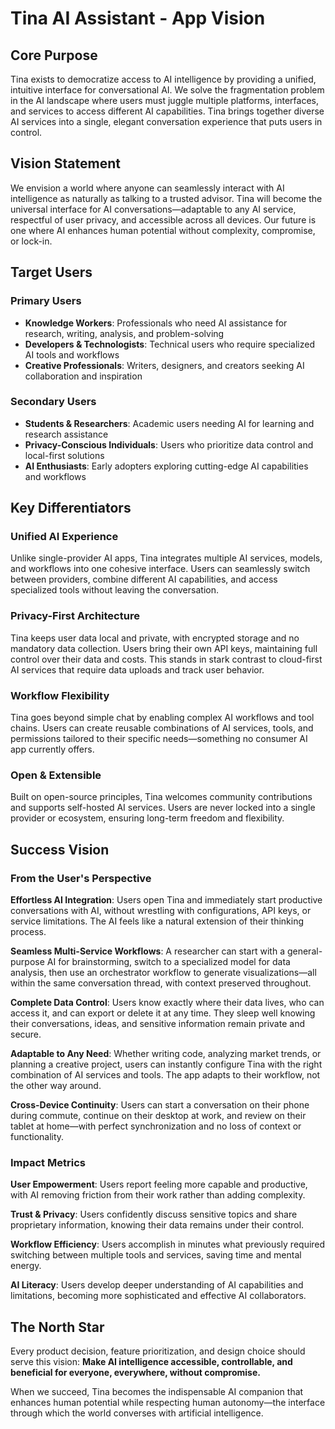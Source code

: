 # Tina AI Assistant - App Vision

## Core Purpose

Tina exists to democratize access to AI intelligence by providing a unified, intuitive interface for conversational AI. We solve the fragmentation problem in the AI landscape where users must juggle multiple platforms, interfaces, and services to access different AI capabilities. Tina brings together diverse AI services into a single, elegant conversation experience that puts users in control.

## Vision Statement

We envision a world where anyone can seamlessly interact with AI intelligence as naturally as talking to a trusted advisor. Tina will become the universal interface for AI conversations—adaptable to any AI service, respectful of user privacy, and accessible across all devices. Our future is one where AI enhances human potential without complexity, compromise, or lock-in.

## Target Users

### Primary Users
- **Knowledge Workers**: Professionals who need AI assistance for research, writing, analysis, and problem-solving
- **Developers & Technologists**: Technical users who require specialized AI tools and workflows
- **Creative Professionals**: Writers, designers, and creators seeking AI collaboration and inspiration

### Secondary Users
- **Students & Researchers**: Academic users needing AI for learning and research assistance
- **Privacy-Conscious Individuals**: Users who prioritize data control and local-first solutions
- **AI Enthusiasts**: Early adopters exploring cutting-edge AI capabilities and workflows

## Key Differentiators

### Unified AI Experience
Unlike single-provider AI apps, Tina integrates multiple AI services, models, and workflows into one cohesive interface. Users can seamlessly switch between providers, combine different AI capabilities, and access specialized tools without leaving the conversation.

### Privacy-First Architecture
Tina keeps user data local and private, with encrypted storage and no mandatory data collection. Users bring their own API keys, maintaining full control over their data and costs. This stands in stark contrast to cloud-first AI services that require data uploads and track user behavior.

### Workflow Flexibility
Tina goes beyond simple chat by enabling complex AI workflows and tool chains. Users can create reusable combinations of AI services, tools, and permissions tailored to their specific needs—something no consumer AI app currently offers.

### Open & Extensible
Built on open-source principles, Tina welcomes community contributions and supports self-hosted AI services. Users are never locked into a single provider or ecosystem, ensuring long-term freedom and flexibility.

## Success Vision

### From the User's Perspective

**Effortless AI Integration**: Users open Tina and immediately start productive conversations with AI, without wrestling with configurations, API keys, or service limitations. The AI feels like a natural extension of their thinking process.

**Seamless Multi-Service Workflows**: A researcher can start with a general-purpose AI for brainstorming, switch to a specialized model for data analysis, then use an orchestrator workflow to generate visualizations—all within the same conversation thread, with context preserved throughout.

**Complete Data Control**: Users know exactly where their data lives, who can access it, and can export or delete it at any time. They sleep well knowing their conversations, ideas, and sensitive information remain private and secure.

**Adaptable to Any Need**: Whether writing code, analyzing market trends, or planning a creative project, users can instantly configure Tina with the right combination of AI services and tools. The app adapts to their workflow, not the other way around.

**Cross-Device Continuity**: Users can start a conversation on their phone during commute, continue on their desktop at work, and review on their tablet at home—with perfect synchronization and no loss of context or functionality.

### Impact Metrics

**User Empowerment**: Users report feeling more capable and productive, with AI removing friction from their work rather than adding complexity.

**Trust & Privacy**: Users confidently discuss sensitive topics and share proprietary information, knowing their data remains under their control.

**Workflow Efficiency**: Users accomplish in minutes what previously required switching between multiple tools and services, saving time and mental energy.

**AI Literacy**: Users develop deeper understanding of AI capabilities and limitations, becoming more sophisticated and effective AI collaborators.

## The North Star

Every product decision, feature prioritization, and design choice should serve this vision: **Make AI intelligence accessible, controllable, and beneficial for everyone, everywhere, without compromise.**

When we succeed, Tina becomes the indispensable AI companion that enhances human potential while respecting human autonomy—the interface through which the world converses with artificial intelligence.